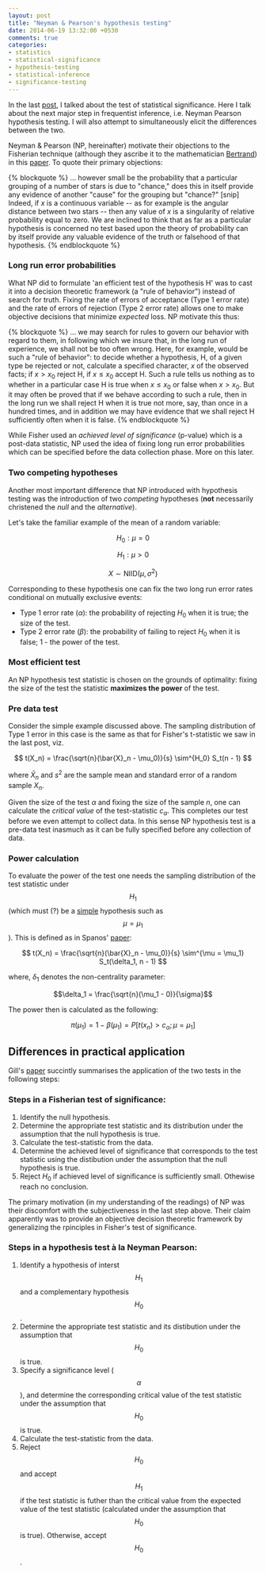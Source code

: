 ```yaml
---
layout: post
title: "Neyman & Pearson's hypothesis testing"
date: 2014-06-19 13:32:00 +0530
comments: true
categories:
- statistics
- statistical-significance
- hypothesis-testing
- statistical-inference
- significance-testing
---
```


In the last [post][fisher], I talked about the test of statistical
significance. Here I talk about the next major step in frequentist inference,
i.e. Neyman Pearson hypothesis testing. I will also attempt to simultaneously
elicit the differences between the two.

<!--more-->

Neyman & Pearson (NP, hereinafter) motivate their objections to the Fisherian
technique (although they ascribe it to the mathematician [Bertrand][bertrand])
in this [paper][np33]. To quote their primary objections:

{% blockquote %}
... however small be the probability that a particular grouping of a number of stars is due to "chance," does this in itself provide any evidence of another "cause" for the grouping but "chance?" [snip] Indeed, if $x$ is a continuous variable  -- as for example is the angular distance between two stars -- then any value of $x$ is a singularity of relative probability equal to zero. We are inclined to think that as far as a particular hypothesis is concerned no test based upon the theory of probability can by itself provide any valuable evidence of the truth or falsehood of that hypothesis.
{% endblockquote %}

### Long run error probabilities

What NP did to formulate 'an efficient test of the hypothesis H' was to cast it
into a decision theoretic framework (a "rule of behavior") instead of search
for truth. Fixing the rate of errors of acceptance (Type 1 error rate) and the
rate of errors of rejection (Type 2 error rate) allows one to make objective
decisions that minimize _expected_ loss. NP motivate this thus:

{% blockquote %}
... we may search for rules to govern our behavior with regard to them, in following which we insure that, in the long run of experience, we shall not be too often wrong. Here, for example, would be such a "rule of behavior": to decide whether a hypothesis, H, of a given type be rejected or not, calculate a specified character, $x$ of the observed facts; if $x \gt x_0$ reject H, if $x \le x_0$ accept H. Such a rule tells us nothing as to whether in a particular case H is true when $x \le x_0$ or false when $x \gt x_0$. But it may often be proved that if we behave according to such a rule, then in the long run we shall reject H when it is true not more, say, than once in a hundred times, and in addition we may have evidence that we shall reject H sufficiently often when it is false.
{% endblockquote %}

While Fisher used an _achieved level of significance_ (p-value) which is a
post-data statistic, NP used the idea of fixing long run error probabilities
which can be specified before the data collection phase. More on this later.

### Two competing hypotheses

Another most important difference that NP introduced with hypothesis testing
was the introduction of two _competing_ hypotheses (**not** necessarily
christened the _null_ and the _alternative_).

Let's take the familiar example of the mean of a random variable:

$$ H_0: \mu = 0 $$  

$$ H_1: \mu > 0 $$  

$$ X \sim \mathrm{NIID}(\mu, \sigma^2) $$  

Corresponding to these hypothesis one can fix the two long run error rates
conditional on mutually exclusive events:

- Type 1 error rate ($\alpha$): the probability of rejecting $H_0$ when it is
  true; the size of the test.
- Type 2 error rate ($\beta$): the probability of failing to reject $H_0$ when
  it is false; 1 - the power of the test.

### Most efficient test

An NP hypothesis test statistic is chosen on the grounds of optimality: fixing
the size of the test the statistic **maximizes the power** of the test.

### Pre data test

Consider the simple example discussed above. The sampling distribution of Type
1 error in this case is the same as that for Fisher's t-statistic we saw in the
last post, viz.

$$ t(X_n) = \frac{\sqrt{n}(\bar{X}_n - \mu_0)}{s} \sim^{H_0} S_t(n - 1) $$

where $\bar{X}_n$ and $s^2$ are the sample mean and standard error of a random
sample $X_n$.

Given the size of the test $\alpha$ and fixing the size of the sample $n$, one
can calculate the _critical value_ of the test-statistic $c_{\alpha}$. This
completes our test before we even attempt to collect data. In this sense NP
hypothesis test is a pre-data test inasmuch as it can be fully specified before
any collection of data.

### Power calculation

To evaluate the power of the test one needs the sampling distribution of the
test statistic under $$H_1$$ (which must (?) be a [simple][simplehyp]
hypothesis such as $$\mu = \mu_1$$). This is defined as in Spanos'
[paper][spanos]:

$$ t(X_n) = \frac{\sqrt{n}(\bar{X}_n - \mu_0)}{s} \sim^{\mu = \mu_1} S_t(\delta_1, n - 1) $$

where, $\delta_1$ denotes the non-centrality parameter:

$$\delta_1 = \frac{\sqrt{n}(\mu_1 - 0)}{\sigma}$$

The power then is calculated as the following:

$$ \pi(\mu_1) = 1 - \beta(\mu_1) = P[t(x_n) > c_{\alpha}; \mu = \mu_1] $$

## Differences in practical application

Gill's [paper][gill] succintly summarises the application of the two tests in the following steps:

### Steps in a Fisherian test of significance:
1. Identify the null hypothesis.
2. Determine the appropriate test statistic and its distribution under the
   assumption that the null hypothesis is true.
3. Calculate the test-statistic from the data.
4. Determine the achieved level of significance that corresponds to the test
   statistic using the distibution under the assumption that the null
   hypothesis is true.
5. Reject $H_0$ if achieved level of significance is sufficiently small.
   Othewise reach no conclusion.

The primary motivation (in my understanding of the readings) of NP was their
discomfort with the subjectiveness in the last step above. Their claim
apparently was to provide an objective decision theoretic framework by
generalizing the rpinciples in Fisher's test of significance.

### Steps in a hypothesis test à la Neyman Pearson:
1. Identify a hypothesis of interst $$H_1$$ and a complementary hypothesis
   $$H_0$$.
2. Determine the appropriate test statistic and its distibution under the
   assumption that $$H_0$$ is true.
3. Specify a significance level ($$\alpha$$), and determine the corresponding
   critical value of the test statistic under the assumption that $$H_0$$ is
   true.
4. Calculate the test-statistic from the data.
5. Reject $$H_0$$ and accept $$H_1$$ if the test statistic is futher than the
   critical value from the expected value of the test statistic (calculated
   under the assumption that $$H_0$$ is true). Otherwise, accept $$H_0$$.

<!--links-->
[fisher]: http://akhilsbehl.github.io/blog/2014/06/18/fisher-test-of-statistical-signficance/
[np33]: http://www.stats.org.uk/statistical-inference/NeymanPearson1933.pdf
[bertrand]: http://en.wikipedia.org/wiki/Joseph_Louis_Fran%C3%A7ois_Bertrand
[spanos]: http://errorstatistics.files.wordpress.com/2014/05/spanos_recurring-controversies-about-p-values-and-confidence-intervals-revisited.pdf
[gill]: www.nyu.edu/classes/nbeck/q2/gill.pdf
[simplehyp]: http://www.emathzone.com/tutorials/basic-statistics/simple-hypothesis-and-composite-hypothesis.html
